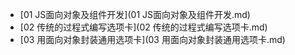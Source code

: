 * [01 JS面向对象及组件开发](01 JS面向对象及组件开发.md)
* [02 传统的过程式编写选项卡](02 传统的过程式编写选项卡.md)
* [03 用面向对象封装通用选项卡](03 用面向对象封装通用选项卡.md)
